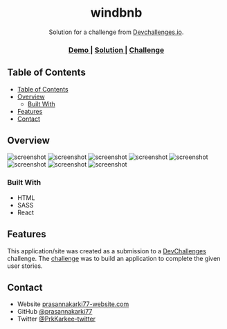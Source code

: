 <!-- Please update value in the {}  -->

<h1 align="center">windbnb</h1>

<div align="center">
   Solution for a challenge from  <a href="http://devchallenges.io" target="_blank">Devchallenges.io</a>.
</div>

<div align="center">
  <h3>
    <a href="https://inspiring-ptolemy-998ade.netlify.app" target="_blank">
      Demo
    </a>
    <span> | </span>
    <a href="https://devchallenges.io/solutions/V0udOxfSucCy73RoniDV" target="_blank">
      Solution
    </a>
    <span> | </span>
    <a href="https://devchallenges.io/challenges/3JFYedSOZqAxYuOCNmYD" target="_blank">
      Challenge
    </a>
  </h3>
</div>

<!-- TABLE OF CONTENTS -->

## Table of Contents

- [Table of Contents](#table-of-contents)
- [Overview](#overview)
  - [Built With](#built-with)
- [Features](#features)
- [Contact](#contact)

<!-- OVERVIEW -->

## Overview

![screenshot](/public/assets/screenshot1.png)
![screenshot](/public/assets/screenshot2.png)
![screenshot](/public/assets/screenshot3.png)
![screenshot](/public/assets/screenshot4.png)
![screenshot](/public/assets/screenshot5.png)
![screenshot](/public/assets/screenshot6.png)
![screenshot](/public/assets/screenshot7.png)
![screenshot](/public/assets/screenshot8.png)

### Built With

<!-- This section should list any major frameworks that you built your project using. Here are a few examples.-->

- HTML
- SASS
- React

## Features

<!-- List the features of your application or follow the template. Don't share the figma file here :) -->

This application/site was created as a submission to a [DevChallenges](https://devchallenges.io/challenges) challenge. The [challenge](https://devchallenges.io/challenges/3JFYedSOZqAxYuOCNmYD) was to build an application to complete the given user stories.

## Contact

- Website [prasannakarki77-website.com](https://compassionate-lichterman-26c523.netlify.app/)
- GitHub [@prasannakarki77](https://github.com/prasannakarki77)
- Twitter [@PrkKarkee-twitter](https://twitter.com/PrkKarkee)
